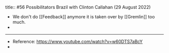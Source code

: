 title:: #56 Possibilitators Brazil with Clinton Callahan (29 August 2022)

- We don't do [[Feedback]] anymore it is taken over by [[Gremlin]] too much.
-
- ---
- Reference: https://www.youtube.com/watch?v=w60DTS7aBcY
-